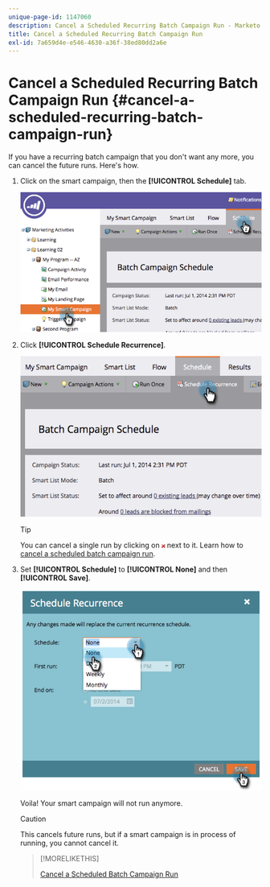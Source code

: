 ```yaml
---
unique-page-id: 1147060
description: Cancel a Scheduled Recurring Batch Campaign Run - Marketo Docs - Product Documentation
title: Cancel a Scheduled Recurring Batch Campaign Run
exl-id: 7a659d4e-e546-4630-a36f-38ed80dd2a6e
---
```

# Cancel a Scheduled Recurring Batch Campaign Run {#cancel-a-scheduled-recurring-batch-campaign-run}

If you have a recurring batch campaign that you don't want any more, you can cancel the future runs. Here's how.

1. Click on the smart campaign, then the **[!UICONTROL Schedule]** tab.

   ![](assets/image2014-9-22-16-3a44-3a51.png)

1. Click **[!UICONTROL Schedule Recurrence]**.

   ![](assets/image2014-9-22-16-3a44-3a55.png)

   >[!TIP]
   >
   >You can cancel a single run by clicking on ![red x](assets/image2014-9-22-16-3a45-3a42.png) next to it. Learn how to [cancel a scheduled batch campaign run](/help/marketo/product-docs/core-marketo-concepts/smart-campaigns/using-smart-campaigns/cancel-a-scheduled-batch-campaign-run.md).

1. Set **[!UICONTROL Schedule]** to **[!UICONTROL None]** and then **[!UICONTROL Save]**.

   ![](assets/image2014-9-22-16-3a45-3a56.png)

   Voila! Your smart campaign will not run anymore.

   >[!CAUTION]
   >
   >This cancels future runs, but if a smart campaign is in process of running, you cannot cancel it.

   >[!MORELIKETHIS]
   >
   >[Cancel a Scheduled Batch Campaign Run](/help/marketo/product-docs/core-marketo-concepts/smart-campaigns/using-smart-campaigns/cancel-a-scheduled-batch-campaign-run.md)
